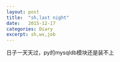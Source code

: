 ```yaml
---
layout: post
title:  "sh,last night"
date:   2015-12-17
categories: Diary
excerpt: sh,wx,job
---
```


日子一天天过，py的mysqldb模块还是装不上
<br>

